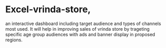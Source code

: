 # Excel-vrinda-store,
an interactive dashboard including target audience and types of channels most used. 
It will help in improving sales of vrinda store by trageting specific age group audiences with ads and banner display in proposed regions.
